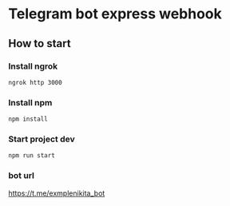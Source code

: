 # Telegram bot express webhook

## How to start
### Install ngrok
`ngrok http 3000`

### Install npm
`npm install`

### Start project dev
`npm run start`

### bot url
https://t.me/exmplenikita_bot

###